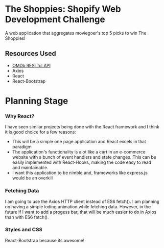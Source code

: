 # The Shoppies: Shopify Web Development Challenge

A web application that aggregates moviegoer's top 5 picks to win The Shoppies!

## Resources Used

-   [OMDb RESTful API](http://www.omdbapi.com/)
-   Axios
-   React
-   React-Bootstrap

# Planning Stage

### Why React?

I have seen similar projects being done with the React framework and I think it is good choice for a few reasons:

-   This will be a simple one page application and React excels in that paradigm
-   The application's functionality is alot like a cart in an e-commerce website with a bunch of event handlers and state changes. This can be easily implemented with React-Hooks, making the code easy to read and maintainable.
-   I want this application to be nimble and, frameworks like express.js would be an overkill

### Fetching Data

I am going to use the Axios HTTP client instead of ES6 fetch(). I am planning on having a simple loding animation while fetching data. However, in the future if I want to add a progess bar, that will be much easier to do in Axios than with ES6 fetch().

### Styles and CSS

React-Bootstrap because its awesome!
